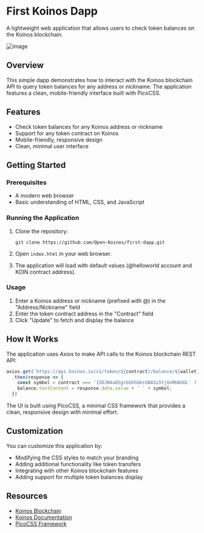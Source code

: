 # First Koinos Dapp

A lightweight web application that allows users to check token balances on the Koinos blockchain.

![image](https://github.com/user-attachments/assets/7209b035-69bc-402f-bb13-7b10fb8c34fa)

## Overview

This simple dapp demonstrates how to interact with the Koinos blockchain API to query token balances for any address or nickname. The application features a clean, mobile-friendly interface built with PicoCSS.

## Features

- Check token balances for any Koinos address or nickname
- Support for any token contract on Koinos
- Mobile-friendly, responsive design
- Clean, minimal user interface

## Getting Started

### Prerequisites

- A modern web browser
- Basic understanding of HTML, CSS, and JavaScript

### Running the Application

1. Clone the repository:
   ```
   git clone https://github.com/Open-Koinos/first-dapp.git
   ```

2. Open `index.html` in your web browser.

3. The application will load with default values (@helloworld account and KOIN contract address).

### Usage

1. Enter a Koinos address or nickname (prefixed with @) in the "Address/Nickname" field
2. Enter the token contract address in the "Contract" field
3. Click "Update" to fetch and display the balance

## How It Works

The application uses Axios to make API calls to the Koinos blockchain REST API:

```javascript
axios.get(`https://api.koinos.io/v1/token/${contract}/balance/${wallet}`)
  .then(response => {
    const symbol = contract === '15DJN4a8SgrbGhhGksSBASiSYjGnMU8dGL' ? 'KOIN' : 'tokens';
    balance.textContent = response.data.value + ' ' + symbol;
  })
```

The UI is built using PicoCSS, a minimal CSS framework that provides a clean, responsive design with minimal effort.

## Customization

You can customize this application by:

- Modifying the CSS styles to match your branding
- Adding additional functionality like token transfers
- Integrating with other Koinos blockchain features
- Adding support for multiple token balances display

## Resources

- [Koinos Blockchain](https://koinos.io/)
- [Koinos Documentation](https://docs.koinos.io/)
- [PicoCSS Framework](https://picocss.com/)
